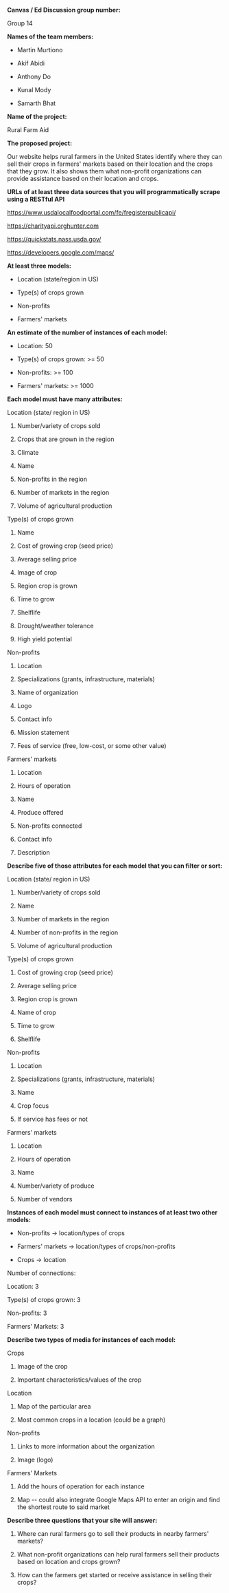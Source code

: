 **Canvas / Ed Discussion group number:**

Group 14

**Names of the team members:**

-   Martin Murtiono

-   Akif Abidi

-   Anthony Do

-   Kunal Mody

-   Samarth Bhat

**Name of the project:**

Rural Farm Aid

**The proposed project:**

Our website helps rural farmers in the United States identify where they can sell their crops in farmers' markets based on their location and the crops that they grow. It also shows them what non-profit organizations can provide assistance based on their location and crops.

**URLs of at least three data sources that you will programmatically scrape using a RESTful API**

<https://www.usdalocalfoodportal.com/fe/fregisterpublicapi/>

<https://charityapi.orghunter.com>

<https://quickstats.nass.usda.gov/>

<https://developers.google.com/maps/>

**At least three models:**

-   Location (state/region in US)

-   Type(s) of crops grown

-   Non-profits

-   Farmers' markets

**An estimate of the number of instances of each model:**

-   Location: 50

-   Type(s) of crops grown: >= 50

-   Non-profits: >= 100

-   Farmers' markets: >= 1000

**Each model must have many attributes:**

Location (state/ region in US)

1.  Number/variety of crops sold

2.  Crops that are grown in the region

3.  Climate

4.  Name

5.  Non-profits in the region

6.  Number of markets in the region

7.  Volume of agricultural production

Type(s) of crops grown

1.  Name

2.  Cost of growing crop (seed price)

3.  Average selling price 

4.  Image of crop

5.  Region crop is grown

6.  Time to grow

7.  Shelflife

8.  Drought/weather tolerance

9.  High yield potential

Non-profits

1.  Location

2.  Specializations (grants, infrastructure, materials)

3.  Name of organization

4.  Logo

5.  Contact info

6.  Mission statement

7.  Fees of service (free, low-cost, or some other value)

Farmers' markets

1.  Location

2.  Hours of operation

3.  Name

4.  Produce offered

5.  Non-profits connected

6.  Contact info

7.  Description

**Describe five of those attributes for each model that you can filter or sort:**

Location (state/ region in US)

1.  Number/variety of crops sold

2.  Name

3.  Number of markets in the region

4.  Number of non-profits in the region

5.  Volume of agricultural production

Type(s) of crops grown

1.  Cost of growing crop (seed price)

2.  Average selling price 

3.  Region crop is grown

4.  Name of crop

5.  Time to grow

6.  Shelflife

Non-profits

1.  Location

2.  Specializations (grants, infrastructure, materials)

3.  Name

4.  Crop focus

5.  If service has fees or not

Farmers' markets

1.  Location

2.  Hours of operation

3.  Name

4.  Number/variety of produce

5.  Number of vendors

**Instances of each model must connect to instances of at least two other models:**

-   Non-profits → location/types of crops

-   Farmers' markets → location/types of crops/non-profits

-   Crops → location

Number of connections:

Location: 3

Type(s) of crops grown: 3

Non-profits: 3

Farmers' Markets: 3

**Describe two types of media for instances of each model:**

Crops 

1.  Image of the crop

2.  Important characteristics/values of the crop 

Location

1.  Map of the particular area

2.  Most common crops in a location (could be a graph) 

Non-profits

1.  Links to more information about the organization

2.  Image (logo) 

Farmers' Markets

1.  Add the hours of operation for each instance

2.  Map -- could also integrate Google Maps API to enter an origin and find the shortest route to said market

**Describe three questions that your site will answer:**

1.  Where can rural farmers go to sell their products in nearby farmers' markets?

2.  What non-profit organizations can help rural farmers sell their products based on location and crops grown?

3.  How can the farmers get started or receive assistance in selling their crops?
